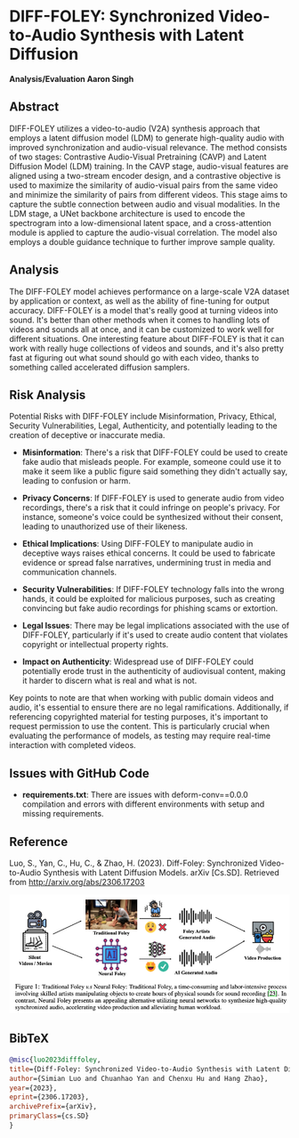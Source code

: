# DIFF-FOLEY: Synchronized Video-to-Audio Synthesis with Latent Diffusion 

**Analysis/Evaluation Aaron Singh**
## Abstract

DIFF-FOLEY utilizes a video-to-audio (V2A) synthesis approach that employs a latent diffusion model (LDM) to generate high-quality audio with improved synchronization and audio-visual relevance. The method consists of two stages: Contrastive Audio-Visual Pretraining (CAVP) and Latent Diffusion Model (LDM) training. In the CAVP stage, audio-visual features are aligned using a two-stream encoder design, and a contrastive objective is used to maximize the similarity of audio-visual pairs from the same video and minimize the similarity of pairs from different videos. This stage aims to capture the subtle connection between audio and visual modalities. In the LDM stage, a UNet backbone architecture is used to encode the spectrogram into a low-dimensional latent space, and a cross-attention module is applied to capture the audio-visual correlation. The model also employs a double guidance technique to further improve sample quality.

## Analysis

The DIFF-FOLEY model achieves performance on a large-scale V2A dataset by application or context, as well as the ability of fine-tuning for output accuracy. DIFF-FOLEY is a model that's really good at turning videos into sound. It's better than other methods when it comes to handling lots of videos and sounds all at once, and it can be customized to work well for different situations. One interesting feature about DIFF-FOLEY is that it can work with really huge collections of videos and sounds, and it's also pretty fast at figuring out what sound should go with each video, thanks to something called accelerated diffusion samplers.

## Risk Analysis

Potential Risks with DIFF-FOLEY include Misinformation, Privacy, Ethical, Security Vulnerabilities, Legal, Authenticity, and potentially leading to the creation of deceptive or inaccurate media.

- **Misinformation**: There's a risk that DIFF-FOLEY could be used to create fake audio that misleads people. For example, someone could use it to make it seem like a public figure said something they didn't actually say, leading to confusion or harm.

- **Privacy Concerns**: If DIFF-FOLEY is used to generate audio from video recordings, there's a risk that it could infringe on people's privacy. For instance, someone's voice could be synthesized without their consent, leading to unauthorized use of their likeness.

- **Ethical Implications**: Using DIFF-FOLEY to manipulate audio in deceptive ways raises ethical concerns. It could be used to fabricate evidence or spread false narratives, undermining trust in media and communication channels.

- **Security Vulnerabilities**: If DIFF-FOLEY technology falls into the wrong hands, it could be exploited for malicious purposes, such as creating convincing but fake audio recordings for phishing scams or extortion.

- **Legal Issues**: There may be legal implications associated with the use of DIFF-FOLEY, particularly if it's used to create audio content that violates copyright or intellectual property rights.

- **Impact on Authenticity**: Widespread use of DIFF-FOLEY could potentially erode trust in the authenticity of audiovisual content, making it harder to discern what is real and what is not.

Key points to note are that when working with public domain videos and audio, it's essential to ensure there are no legal ramifications. Additionally, if referencing copyrighted material for testing purposes, it's important to request permission to use the content. This is particularly crucial when evaluating the performance of models, as testing may require real-time interaction with completed videos.

## Issues with GitHub Code

- **requirements.txt**: There are issues with deform-conv==0.0.0 compilation and errors with different environments with setup and missing requirements.

## Reference

Luo, S., Yan, C., Hu, C., & Zhao, H. (2023). Diff-Foley: Synchronized Video-to-Audio Synthesis with Latent Diffusion Models. arXiv [Cs.SD]. Retrieved from http://arxiv.org/abs/2306.17203


<p align="center">
    <img src="teaser.png">
</p>

## BibTeX

```bibtex
@misc{luo2023difffoley, 
title={Diff-Foley: Synchronized Video-to-Audio Synthesis with Latent Diffusion Models}, 
author={Simian Luo and Chuanhao Yan and Chenxu Hu and Hang Zhao}, 
year={2023}, 
eprint={2306.17203}, 
archivePrefix={arXiv}, 
primaryClass={cs.SD} 
}
```

